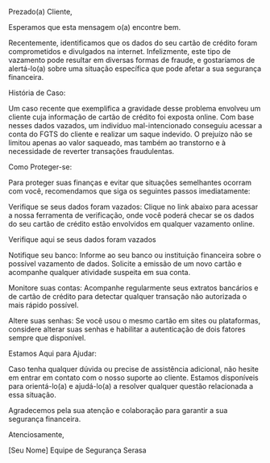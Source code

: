 Prezado(a) Cliente,

Esperamos que esta mensagem o(a) encontre bem.

Recentemente, identificamos que os dados do seu cartão de crédito foram comprometidos e divulgados na internet. Infelizmente, este tipo de vazamento pode resultar em diversas formas de fraude, e gostaríamos de alertá-lo(a) sobre uma situação específica que pode afetar a sua segurança financeira.

História de Caso:

Um caso recente que exemplifica a gravidade desse problema envolveu um cliente cuja informação de cartão de crédito foi exposta online. Com base nesses dados vazados, um indivíduo mal-intencionado conseguiu acessar a conta do FGTS do cliente e realizar um saque indevido. O prejuízo não se limitou apenas ao valor saqueado, mas também ao transtorno e à necessidade de reverter transações fraudulentas.

Como Proteger-se:

Para proteger suas finanças e evitar que situações semelhantes ocorram com você, recomendamos que siga os seguintes passos imediatamente:

Verifique se seus dados foram vazados: Clique no link abaixo para acessar a nossa ferramenta de verificação, onde você poderá checar se os dados do seu cartão de crédito estão envolvidos em qualquer vazamento online.

Verifique aqui se seus dados foram vazados

Notifique seu banco: Informe ao seu banco ou instituição financeira sobre o possível vazamento de dados. Solicite a emissão de um novo cartão e acompanhe qualquer atividade suspeita em sua conta.

Monitore suas contas: Acompanhe regularmente seus extratos bancários e de cartão de crédito para detectar qualquer transação não autorizada o mais rápido possível.

Altere suas senhas: Se você usou o mesmo cartão em sites ou plataformas, considere alterar suas senhas e habilitar a autenticação de dois fatores sempre que disponível.

Estamos Aqui para Ajudar:

Caso tenha qualquer dúvida ou precise de assistência adicional, não hesite em entrar em contato com o nosso suporte ao cliente. Estamos disponíveis para orientá-lo(a) e ajudá-lo(a) a resolver qualquer questão relacionada a essa situação.

Agradecemos pela sua atenção e colaboração para garantir a sua segurança financeira.

Atenciosamente,

[Seu Nome]
Equipe de Segurança
Serasa
